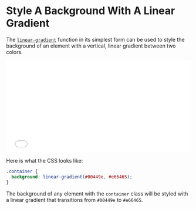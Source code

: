 # Style A Background With A Linear Gradient

The
[`linear-gradient`](https://developer.mozilla.org/en-US/docs/Web/CSS/linear-gradient)
function in its simplest form can be used to style the background of an
element with a vertical, linear gradient between two colors.

<iframe height='251' scrolling='no' title='pQpypW' src='//codepen.io/jbranchaud/embed/pQpypW/?height=251&theme-id=0&default-tab=result' frameborder='no' allowtransparency='true' allowfullscreen='true' style='width: 100%;'>See the Pen <a href='https://codepen.io/jbranchaud/pen/pQpypW/'>pQpypW</a> by Josh Branchaud (<a href='https://codepen.io/jbranchaud'>@jbranchaud</a>) on <a href='https://codepen.io'>CodePen</a>.
</iframe>

Here is what the CSS looks like:

```css
.container {
  background: linear-gradient(#00449e, #e66465);
}
```

The background of any element with the `container` class will be styled with
a linear gradient that transitions from `#00449e` to `#e66465`.
